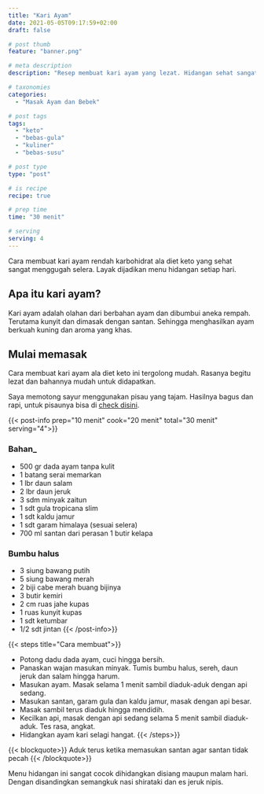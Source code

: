 ```yaml
---
title: "Kari Ayam"
date: 2021-05-05T09:17:59+02:00
draft: false

# post thumb
feature: "banner.png"

# meta description
description: "Resep membuat kari ayam yang lezat. Hidangan sehat sangat sempurna untuk keluarga."

# taxonomies
categories:
  - "Masak Ayam dan Bebek"

# post tags
tags:
  - "keto"
  - "bebas-gula"
  - "kuliner"
  - "bebas-susu"

# post type
type: "post"

# is recipe
recipe: true

# prep time
time: "30 menit"

# serving
serving: 4
---
```

Cara membuat kari ayam rendah karbohidrat ala diet keto yang sehat sangat menggugah selera. Layak dijadikan menu hidangan setiap hari.

## Apa itu kari ayam?

Kari ayam adalah olahan dari berbahan ayam dan dibumbui aneka rempah. Terutama kunyit dan dimasak dengan santan. Sehingga menghasilkan ayam berkuah kuning dan aroma yang khas.

## Mulai memasak

Cara membuat kari ayam ala diet keto ini tergolong mudah. Rasanya begitu lezat dan bahannya mudah untuk didapatkan.

Saya memotong sayur menggunakan pisau yang tajam. Hasilnya bagus dan rapi, untuk pisaunya bisa di [check disini](https://s.click.aliexpress.com/e/_ADVYjp).

{{< post-info prep="10 menit" cook="20 menit" total="30 menit" serving="4">}}

### Bahan_

-   500 gr dada ayam tanpa kulit
-   1 batang serai memarkan
-   1 lbr daun salam
-   2 lbr daun jeruk
-   3 sdm minyak zaitun
-   1 sdt gula tropicana slim
-   1 sdt kaldu jamur
-   1 sdt garam himalaya (sesuai selera)
-   700 ml santan dari perasan 1 butir kelapa

### Bumbu halus

-   3 siung bawang putih
-   5 siung bawang merah
-   2 biji cabe merah buang bijinya
-   3 butir kemiri
-   2 cm ruas jahe kupas
-   1 ruas kunyit kupas
-   1 sdt ketumbar
-   1/2 sdt jintan
{{< /post-info>}}

{{< steps title="Cara membuat">}}
-   Potong dadu dada ayam, cuci hingga bersih.
-   Panaskan wajan masukan minyak. Tumis bumbu halus, sereh, daun jeruk dan salam hingga harum.
-   Masukan ayam. Masak selama 1 menit sambil diaduk-aduk dengan api sedang.
-   Masukan santan, garam gula dan kaldu jamur, masak dengan api besar.
-   Masak sambil terus diaduk hingga mendidih.
-   Kecilkan api, masak  dengan api sedang selama 5 menit sambil diaduk-aduk. Tes rasa, angkat.
-   Hidangkan ayam kari selagi hangat.
{{< /steps>}}

{{< blockquote>}}
Aduk terus ketika memasukan santan agar santan tidak pecah
{{< /blockquote>}}

Menu hidangan ini sangat cocok dihidangkan disiang maupun malam hari. Dengan disandingkan semangkuk nasi shirataki dan es jeruk nipis.

